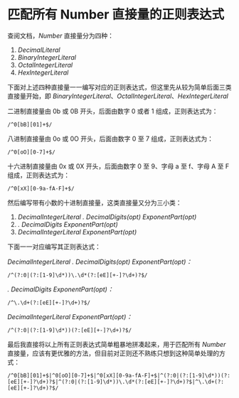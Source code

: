 # 匹配所有 Number 直接量的正则表达式

查阅文档，*Number* 直接量分为四种：

1. *DecimalLiteral*
2. *BinaryIntegerLiteral*
3. *OctalIntegerLiteral*
4. *HexIntegerLiteral*

下面对上述四种直接量一一编写对应的正则表达式，但这里先从较为简单后面三类直接量开始，即 *BinaryIntegerLiteral*、*OctalIntegerLiteral*、*HexIntegerLiteral*



二进制直接量由 0b 或 0B 开头，后面由数字 0 或者 1 组成，正则表达式为：

`/^0[bB][01]+$/`

八进制直接量由 0o 或 0O 开头，后面由数字 0 至 7 组成，正则表达式为：

`/^0[oO][0-7]+$/`

十六进制直接量由 0x 或 0X 开头，后面由数字 0 至 9、字母 a 至 f、字母 A 至 F 组成，正则表达式为：

`/^0[xX][0-9a-fA-F]+$/`



然后编写带有小数的十进制直接量，这类直接量又分为三小类：

1. *DecimalIntegerLiteral . DecimalDigits(opt) ExponentPart(opt)*
2. *. DecimalDigits ExponentPart(opt)*
3. *DecimalIntegerLiteral ExponentPart(opt)*

下面一一对应编写其正则表达式：

*DecimalIntegerLiteral . DecimalDigits(opt) ExponentPart(opt)：*

`/^(?:0|(?:[1-9]\d*))\.\d*(?:[eE][+-]?\d+)?$/`

*. DecimalDigits ExponentPart(opt)：*

`/^\.\d+(?:[eE][+-]?\d+)?$/`

*DecimalIntegerLiteral ExponentPart(opt)：*

`/^(?:0|(?:[1-9]\d*))(?:[eE][+-]?\d+)?$/`



最后我直接将以上所有正则表达式简单粗暴地拼凑起来，用于匹配所有 *Number* 直接量，应该有更优雅的方法，但目前对正则还不熟练只想到这种简单处理的方式：

`/^0[bB][01]+$|^0[oO][0-7]+$|^0[xX][0-9a-fA-F]+$|^(?:0|(?:[1-9]\d*))(?:[eE][+-]?\d+)?$|^(?:0|(?:[1-9]\d*))\.\d*(?:[eE][+-]?\d+)?$|^\.\d+(?:[eE][+-]?\d+)?$/`
